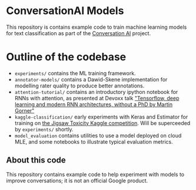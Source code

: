 # ConversationAI Models

This repository is contains example code to train machine learning models for text classification as part of the [Conversation AI](https://conversationai.github.io/) project.

# Outline of the codebase

* `experiments/` contains the ML training framework.
* `annotator-models/` contains a Dawid-Skene implementation for modelling rater quality to produce better annotations.
* `attention-tutorial/` contains an introductory ipython notebook for RNNs with attention, as presented at Devoxx talk ["Tensorflow, deep learning and modern RNN architectures, without a PhD by Martin Gorner"](https://www.youtube.com/watch?v=pzOzmxCR37I)
* `kaggle-classification/` early experiments with Keras and Estimator for training on [the Jigsaw Toxicity Kaggle competition](https://www.kaggle.com/c/jigsaw-toxic-comment-classification-challenge). Will be superceeded by `experiments/` shortly.
* `model_evaluation` contains utilities to use a model deployed on cloud MLE, and some notebooks to illustrate typical evaluation metrics.

## About this code

This repository contains example code to help experiment with models to improve conversations; it is not an official Google product.
